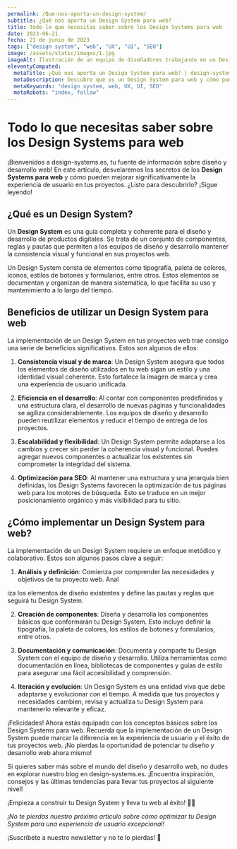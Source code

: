 ```yaml
---
permalink: /Que-nos-aporta-un-design-system/
subtitle: ¿Qué nos aporta un Design System para web?
title: Todo lo que necesitas saber sobre los Design Systems para web
date: 2023-06-21
fecha: 21 de junio de 2023
tags: ["design system", "web", "UX", "UI", "SEO"]
image: /assets/static/images/1.jpg
imageAlt: Ilustración de un equipo de diseñadores trabajando en un Design System
eleventyComputed:
  metaTitle: ¿Qué nos aporta un Design System para web? | design-systems.es
  metaDescription: Descubre qué es un Design System para web y cómo puede mejorar la experiencia de usuario. Aprende sobre su importancia en el desarrollo web y cómo optimizarlo para SEO. 🚀 ¡Potencia tu diseño web ahora!
  metaKeywords: "design system, web, UX, UI, SEO"
  metaRobots: "index, follow"
---
```


# Todo lo que necesitas saber sobre los Design Systems para web

¡Bienvenidos a design-systems.es, tu fuente de información sobre diseño y desarrollo web! En este artículo, desvelaremos los secretos de los **Design Systems para web** y cómo pueden mejorar significativamente la experiencia de usuario en tus proyectos. ¿Listo para descubrirlo? ¡Sigue leyendo!

## ¿Qué es un Design System?

Un **Design System** es una guía completa y coherente para el diseño y desarrollo de productos digitales. Se trata de un conjunto de componentes, reglas y pautas que permiten a los equipos de diseño y desarrollo mantener la consistencia visual y funcional en sus proyectos web.

Un Design System consta de elementos como tipografía, paleta de colores, iconos, estilos de botones y formularios, entre otros. Estos elementos se documentan y organizan de manera sistemática, lo que facilita su uso y mantenimiento a lo largo del tiempo.

## Beneficios de utilizar un Design System para web

La implementación de un Design System en tus proyectos web trae consigo una serie de beneficios significativos. Estos son algunos de ellos:

1. **Consistencia visual y de marca**: Un Design System asegura que todos los elementos de diseño utilizados en tu web sigan un estilo y una identidad visual coherente. Esto fortalece la imagen de marca y crea una experiencia de usuario unificada.

2. **Eficiencia en el desarrollo**: Al contar con componentes predefinidos y una estructura clara, el desarrollo de nuevas páginas y funcionalidades se agiliza considerablemente. Los equipos de diseño y desarrollo pueden reutilizar elementos y reducir el tiempo de entrega de los proyectos.

3. **Escalabilidad y flexibilidad**: Un Design System permite adaptarse a los cambios y crecer sin perder la coherencia visual y funcional. Puedes agregar nuevos componentes o actualizar los existentes sin comprometer la integridad del sistema.

4. **Optimización para SEO**: Al mantener una estructura y una jerarquía bien definidas, los Design Systems favorecen la optimización de tus páginas web para los motores de búsqueda. Esto se traduce en un mejor posicionamiento orgánico y más visibilidad para tu sitio.

## ¿Cómo implementar un Design System para web?

La implementación de un Design System requiere un enfoque metódico y colaborativo. Estos son algunos pasos clave a seguir:

1. **Análisis y definición**: Comienza por comprender las necesidades y objetivos de tu proyecto web. Anal

iza los elementos de diseño existentes y define las pautas y reglas que seguirá tu Design System.

2. **Creación de componentes**: Diseña y desarrolla los componentes básicos que conformarán tu Design System. Esto incluye definir la tipografía, la paleta de colores, los estilos de botones y formularios, entre otros.

3. **Documentación y comunicación**: Documenta y comparte tu Design System con el equipo de diseño y desarrollo. Utiliza herramientas como documentación en línea, bibliotecas de componentes y guías de estilo para asegurar una fácil accesibilidad y comprensión.

4. **Iteración y evolución**: Un Design System es una entidad viva que debe adaptarse y evolucionar con el tiempo. A medida que tus proyectos y necesidades cambien, revisa y actualiza tu Design System para mantenerlo relevante y eficaz.

¡Felicidades! Ahora estás equipado con los conceptos básicos sobre los Design Systems para web. Recuerda que la implementación de un Design System puede marcar la diferencia en la experiencia de usuario y el éxito de tus proyectos web. ¡No pierdas la oportunidad de potenciar tu diseño y desarrollo web ahora mismo!

Si quieres saber más sobre el mundo del diseño y desarrollo web, no dudes en explorar nuestro blog en design-systems.es. ¡Encuentra inspiración, consejos y las últimas tendencias para llevar tus proyectos al siguiente nivel!

¡Empieza a construir tu Design System y lleva tu web al éxito! 🚀💡

*¡No te pierdas nuestro próximo artículo sobre cómo optimizar tu Design System para una experiencia de usuario excepcional!*

¡Suscríbete a nuestro newsletter y no te lo pierdas! 💌